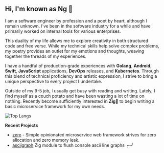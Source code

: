 ## Hi, I'm known as Ng 👋

<!--
**im-ng/im-ng** is a ✨ _special_ ✨ repository because its `README.md` (this file) appears on your GitHub profile.

Here are some ideas to get you started:

- 🔭 I’m currently working on ...
- 🌱 I’m currently learning ...
- 👯 I’m looking to collaborate on ...
- 🤔 I’m looking for help with ...
- 💬 Ask me about ...
- 📫 How to reach me: ...
- 😄 Pronouns: ...
- ⚡ Fun fact: ...
-->


I am a software engineer by profession and a poet by heart, although I remain unknown. I've been in the software industry for a while and have primarily worked on internal tools for various enterprises. 

This duality of my life allows me to explore creativity in both structured code and free verse. While my technical skills help solve complex problems, my poetry provides an outlet for my emotions and thoughts, weaving together the threads of my experiences.

I have a handful of production-grade experiences with **Golang**, **Android**, **Swift**, **JavaScript** applications, **DevOps** releases, and **Kubernetes**. Through this blend of technical proficiency and artistic expression, I strive to bring a unique perspective to every project I undertake. 

Outside of my 9-5 job, I usually get busy with reading and writing. Lately, I find myself as a couch potato and have been wasting a lot of time on nothing. Recently become sufficiently interested in  **Zig**🦎  to begin writing a basic microservice framework for my own needs.


![Top Langs](https://github-readme-stats.vercel.app/api/top-langs/?username=im-ng&layout=compact)

**Recent Projects**

- [zero](https://github.com/im-ng/asciigraph) - Simple opinionated microservice web framework strives for zero allocation and zero memory leak.
- [asciigraph](https://github.com/im-ng/asciigraph) Zig module to flush console ascii line graphs ╭┈╯